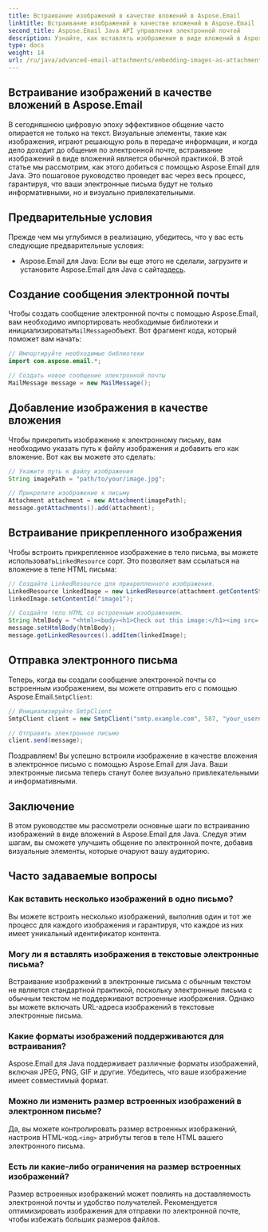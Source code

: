 ```yaml
---
title: Встраивание изображений в качестве вложений в Aspose.Email
linktitle: Встраивание изображений в качестве вложений в Aspose.Email
second_title: Aspose.Email Java API управления электронной почтой
description: Узнайте, как вставлять изображения в виде вложений в Aspose.Email для Java. Усовершенствуйте свое общение по электронной почте с помощью визуально привлекательного контента.
type: docs
weight: 14
url: /ru/java/advanced-email-attachments/embedding-images-as-attachments/
---
```


## Встраивание изображений в качестве вложений в Aspose.Email

В сегодняшнюю цифровую эпоху эффективное общение часто опирается не только на текст. Визуальные элементы, такие как изображения, играют решающую роль в передаче информации, и когда дело доходит до общения по электронной почте, встраивание изображений в виде вложений является обычной практикой. В этой статье мы рассмотрим, как этого добиться с помощью Aspose.Email для Java. Это пошаговое руководство проведет вас через весь процесс, гарантируя, что ваши электронные письма будут не только информативными, но и визуально привлекательными.

## Предварительные условия

Прежде чем мы углубимся в реализацию, убедитесь, что у вас есть следующие предварительные условия:

-  Aspose.Email для Java: Если вы еще этого не сделали, загрузите и установите Aspose.Email для Java с сайта[здесь](https://releases.aspose.com/email/java/).

## Создание сообщения электронной почты

 Чтобы создать сообщение электронной почты с помощью Aspose.Email, вам необходимо импортировать необходимые библиотеки и инициализировать`MailMessage`объект. Вот фрагмент кода, который поможет вам начать:

```java
// Импортируйте необходимые библиотеки
import com.aspose.email.*;

// Создать новое сообщение электронной почты
MailMessage message = new MailMessage();
```

## Добавление изображения в качестве вложения

Чтобы прикрепить изображение к электронному письму, вам необходимо указать путь к файлу изображения и добавить его как вложение. Вот как вы можете это сделать:

```java
// Укажите путь к файлу изображения
String imagePath = "path/to/your/image.jpg";

// Прикрепите изображение к письму
Attachment attachment = new Attachment(imagePath);
message.getAttachments().add(attachment);
```

## Встраивание прикрепленного изображения

 Чтобы встроить прикрепленное изображение в тело письма, вы можете использовать`LinkedResource` сорт. Это позволяет вам ссылаться на вложение в теле HTML письма:

```java
// Создайте LinkedResource для прикрепленного изображения.
LinkedResource linkedImage = new LinkedResource(attachment.getContentStream(), "image/jpeg");
linkedImage.setContentId("image1");

// Создайте тело HTML со встроенным изображением.
String htmlBody = "<html><body><h1>Check out this image:</h1><img src='cid:image1'></body></html>";
message.setHtmlBody(htmlBody);
message.getLinkedResources().addItem(linkedImage);
```

## Отправка электронного письма

 Теперь, когда вы создали сообщение электронной почты со встроенным изображением, вы можете отправить его с помощью Aspose.Email.`SmtpClient`:

```java
// Инициализируйте SmtpClient
SmtpClient client = new SmtpClient("smtp.example.com", 587, "your_username", "your_password");

// Отправить электронное письмо
client.send(message);
```

Поздравляем! Вы успешно встроили изображение в качестве вложения в электронное письмо с помощью Aspose.Email для Java. Ваши электронные письма теперь станут более визуально привлекательными и информативными.

## Заключение

В этом руководстве мы рассмотрели основные шаги по встраиванию изображений в виде вложений в Aspose.Email для Java. Следуя этим шагам, вы сможете улучшить общение по электронной почте, добавив визуальные элементы, которые очаруют вашу аудиторию.

## Часто задаваемые вопросы

### Как вставить несколько изображений в одно письмо?

Вы можете встроить несколько изображений, выполнив один и тот же процесс для каждого изображения и гарантируя, что каждое из них имеет уникальный идентификатор контента.

### Могу ли я вставлять изображения в текстовые электронные письма?

Встраивание изображений в электронные письма с обычным текстом не является стандартной практикой, поскольку электронные письма с обычным текстом не поддерживают встроенные изображения. Однако вы можете включать URL-адреса изображений в текстовые электронные письма.

### Какие форматы изображений поддерживаются для встраивания?

Aspose.Email для Java поддерживает различные форматы изображений, включая JPEG, PNG, GIF и другие. Убедитесь, что ваше изображение имеет совместимый формат.

### Можно ли изменить размер встроенных изображений в электронном письме?

 Да, вы можете контролировать размер встроенных изображений, настроив HTML-код.`<img>` атрибуты тегов в теле HTML вашего электронного письма.

### Есть ли какие-либо ограничения на размер встроенных изображений?

Размер встроенных изображений может повлиять на доставляемость электронной почты и удобство получателей. Рекомендуется оптимизировать изображения для отправки по электронной почте, чтобы избежать больших размеров файлов.